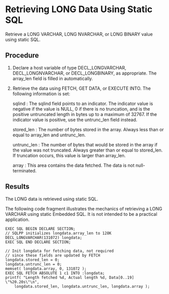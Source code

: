 <!-- loio3be1fa986c5f1014b3ff8b5afe1ace30 -->

# Retrieving LONG Data Using Static SQL

Retrieve a LONG VARCHAR, LONG NVARCHAR, or LONG BINARY value using static SQL.



## Procedure

1.  Declare a host variable of type DECL\_LONGVARCHAR, DECL\_LONGNVARCHAR, or DECL\_LONGBINARY, as appropriate. The array\_len field is filled in automatically.

2.  Retrieve the data using FETCH, GET DATA, or EXECUTE INTO. The following information is set:

     sqlind
     :   The sqlind field points to an indicator. The indicator value is negative if the value is NULL, 0 if there is no truncation, and is the positive untruncated length in bytes up to a maximum of 32767. If the indicator value is positive, use the untrunc\_len field instead.

      stored\_len
     :   The number of bytes stored in the array. Always less than or equal to array\_len and untrunc\_len.

      untrunc\_len
     :   The number of bytes that would be stored in the array if the value was not truncated. Always greater than or equal to stored\_len. If truncation occurs, this value is larger than array\_len.

      array
     :   This area contains the data fetched. The data is not null-terminated.

 


## Results

The LONG data is retrieved using static SQL.



The following code fragment illustrates the mechanics of retrieving a LONG VARCHAR using static Embedded SQL. It is not intended to be a practical application.

```
EXEC SQL BEGIN DECLARE SECTION;
// SQLPP initializes longdata.array_len to 128K
DECL_LONGVARCHAR(131072) longdata;
EXEC SQL END DECLARE SECTION;

// Init longdata for fetching data, not required
// since these fields are updated by FETCH
longdata.stored_len = 0;
longdata.untrunc_len = 0;
memset( longdata.array, 0, 131072 );
EXEC SQL FETCH ABSOLUTE 1 c1 INTO :longdata;
printf( "Length fetched %d, Actual length %d, Data[0..19] \"%20.20s\"\n",
    longdata.stored_len, longdata.untrunc_len, longdata.array );
```

